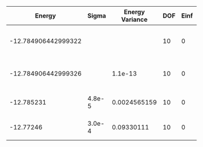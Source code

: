 | Energy              | Sigma  | Energy Variance | DOF | Einf | Method                     | Reference |
|---------------------|--------|-----------------|-----|------|----------------------------|-----------|
| -12.784906442999322 |        |                 | 10  | 0    | Exact Solution             | TODO: own code (exact solution) |
| -12.784906442999326 |        | 1.1e-13         | 10  | 0    | DMRG (bond dimension = 28) | [code](https://github.com/https://github.com/varbench/methods/blob/main/scripts/TFIsing/chain_10_P_1/dmrg.sh) |
| -12.785231          | 4.8e-5 | 0.0024565159    | 10  | 0    | RBM (alpha = 1)            | TODO: own code (RBM) |
| -12.77246           | 3.0e-4 | 0.09330111      | 10  | 0    | Jastrow baseline           | TODO: own code (Jastrow) |
